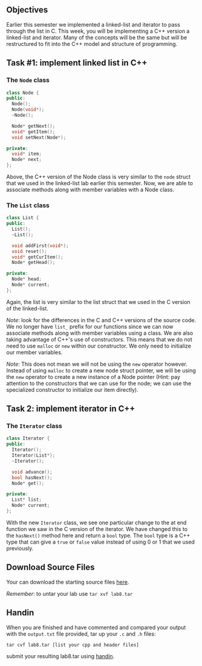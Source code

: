 ## Objectives

Earlier this semester we implemented a linked-list and iterator to pass through the list in C. This week, you will be implementing a C++ version a linked-list and iterator. Many of the concepts will be the same but will be restructured to fit into the C++ model and structure of programming.

## Task #1: implement linked list in C++

### The `Node` class

```c++
class Node {
public:
  Node();
  Node(void*);
  ~Node();

  Node* getNext();
  void* getItem();
  void setNext(Node*);

private:
  void* item;
  Node* next;
};
```

Above, the C++ version of the Node class is very similar to the `node` struct that we used in the linked-list lab earlier this semester. Now, we are able to associate methods along with member variables with a Node class.

### The `List` class

```c++
class List {
public:
  List();
  ~List();

  void addFirst(void*);
  void reset();
  void* getCurItem();
  Node* getHead();

private:
  Node* head;
  Node* current;
};
```
Again, the list is very similar to the list struct that we used in the C version of the linked-list.

*Note*: look for the differences in the C and C++ versions of the source code. We no longer have `list_` prefix for our functions since we can now associate methods along with member variables using a class. We are also taking advantage of C++'s use of constructors. This means that we do not need to use `malloc` or `new` within our constructor. We only need to initialize our member variables.

*Note*: This does not mean we will not be using the `new` operator however. Instead of using `malloc` to create a new node struct pointer, we will be using the `new` operator to create a new instance of a Node pointer (Hint: pay attention to the constructors that we can use for the node; we can use the specialized constructor to initialize our item directly).

## Task 2: implement iterator in C++

### The `Iterator` class

```c++
class Iterator {
public:
  Iterator();
  Iterator(List*);
  ~Iterator();

  void advance();
  bool hasNext();
  Node* get();

private:
  List* list;
  Node* current;
};
```

With the new `Iterator` class, we see one particular change to the at end function we saw in the C version of the iterator. We have changed this to the `hasNext()` method here and return a `bool` type. The `bool` type is a C++ type that can give a `true` or `false` value instead of using 0 or 1 that we used previously.

## Download Source Files

Your can download the starting source files [here](https://github.com/takumib/cpsc210-labs/releases/download/8.0/lab8.tar).

*Remember*: to untar your lab use `tar xvf lab8.tar`

## Handin

When you are finished and have commented and compared your output with the `output.txt` file provided, tar up your `.c` and `.h` files:

`tar cvf lab8.tar [list your cpp and header files]`

submit your resulting lab8.tar using [handin](https://handin.cs.clemson.edu/courses/).
